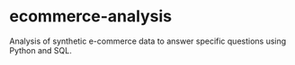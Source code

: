 # ecommerce-analysis
Analysis of synthetic e-commerce data to answer specific questions using Python and SQL.

